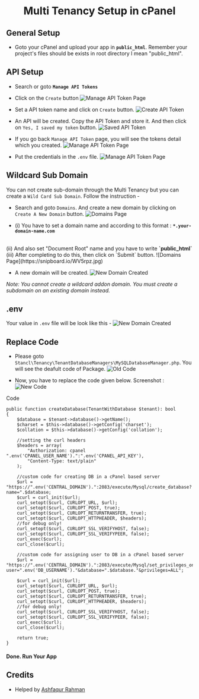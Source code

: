 <div align='center'>

# Multi Tenancy Setup in cPanel
</div>

## General Setup
- Goto your cPanel and upload your app in <b>`public_html`</b>. Remember your project's  files should be exists in root directory I mean "public_html".

## API Setup
- Search or goto  <b>`Manage API Tokens`</b>

- Click on the `Create` button
 ![Manage API Token Page](https://snipboard.io/3sYbCP.jpg)

- Set a API token name and click on `Create` button.
 ![Create API Token](https://snipboard.io/DgLBF1.jpg)

- An API will be created. Copy the API Token and store it. And then click on `Yes, I saved my token` button.
 ![Saved API Token](https://snipboard.io/wReKb9.jpg)

- If you go back `Manage API Token` page, you will see the tokens detail which you created.
![Manage API Token Page](https://snipboard.io/i0IE84.jpg)

- Put the credentials in the `.env` file.
![Manage API Token Page](https://snipboard.io/J3EcUF.jpg)


## Wildcard Sub Domain
You can not create sub-domain through the Multi Tenancy but you can create a `Wild Card Sub Domain`. Follow the instruction - 

- Search and goto `Domains`. And create a new domain by clicking on `Create A New Domain` button.
![Domains Page](https://snipboard.io/ZstM8Q.jpg)

- (i) You have to set a domain name and according to this format : <b>`*.your-domain-name.com`</b> 
<br>
(ii)  And also set "Document Root" name and you have to write <b>`public_html`</b>
<br>
(iii) After completing to do this, then click on `Submit` button.
![Domains Page](https://snipboard.io/WV5rpz.jpg)


- A new domain will be created.
![New Domain Created](https://snipboard.io/vyzCMm.jpg)


<i>Note: You cannot create a wildcard addon domain. You must create a subdomain on an existing domain instead.</i>

## .env
Your value in `.env`  file will be look like this -
![New Domain Created](https://snipboard.io/Oft10q.jpg)


## Replace Code 

- Please goto `Stancl\Tenancy\TenantDatabaseManagers\MySQLDatabaseManager.php`. 
You will see the deafult code of Package.
![Old Code](https://snipboard.io/4edpjv.jpg)


- Now, you have to replace the code given below. Screenshot :
![New Code](https://snipboard.io/YRga4B.jpg)

Code
```
public function createDatabase(TenantWithDatabase $tenant): bool
{
    $database = $tenant->database()->getName();
    $charset = $this->database()->getConfig('charset');
    $collation = $this->database()->getConfig('collation');

    //setting the curl headers
    $headers = array(
        "Authorization: cpanel ".env('CPANEL_USER_NAME').":".env('CPANEL_API_KEY'),
        "Content-Type: text/plain"
    );

    //custom code for creating DB in a cPanel based server
    $url = "https://".env('CENTRAL_DOMAIN').":2083/execute/Mysql/create_database?name=".$database;
    $curl = curl_init($url);
    curl_setopt($curl, CURLOPT_URL, $url);
    curl_setopt($curl, CURLOPT_POST, true);
    curl_setopt($curl, CURLOPT_RETURNTRANSFER, true);
    curl_setopt($curl, CURLOPT_HTTPHEADER, $headers);
    //for debug only!
    curl_setopt($curl, CURLOPT_SSL_VERIFYHOST, false);
    curl_setopt($curl, CURLOPT_SSL_VERIFYPEER, false);
    curl_exec($curl);
    curl_close($curl);

    //custom code for assigning user to DB in a cPanel based server
    $url = "https://".env('CENTRAL_DOMAIN').":2083/execute/Mysql/set_privileges_on_database?user=".env('DB_USERNAME')."&database=".$database."&privileges=ALL";

    $curl = curl_init($url);
    curl_setopt($curl, CURLOPT_URL, $url);
    curl_setopt($curl, CURLOPT_POST, true);
    curl_setopt($curl, CURLOPT_RETURNTRANSFER, true);
    curl_setopt($curl, CURLOPT_HTTPHEADER, $headers);
    //for debug only!
    curl_setopt($curl, CURLOPT_SSL_VERIFYHOST, false);
    curl_setopt($curl, CURLOPT_SSL_VERIFYPEER, false);
    curl_exec($curl);
    curl_close($curl);

    return true;
}
```

#### Done. Run Your App

## Credits
- Helped by [Ashfaqur Rahman](https://github.com/ashfaqdev)
